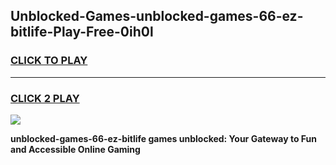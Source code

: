 
## Unblocked-Games-unblocked-games-66-ez-bitlife-Play-Free-0ih0l
<h3>
<a href="https://premium76.site?title=unblocked-games-66-ez-bitlife&ref=22A">CLICK TO PLAY</a></h3>
<hr>

<h3>
<a href="https://premium76.site?title=unblocked-games-66-ez-bitlife&ref=22A">CLICK 2 PLAY</a>
  
</h3>

<a href="https://premium76.site?title=unblocked-games-66-ez-bitlife&ref=22A"><img src="https://clearcache.store/games.png"></a>


**unblocked-games-66-ez-bitlife games unblocked: Your Gateway to Fun and Accessible Online Gaming**
